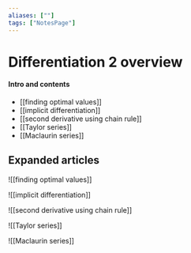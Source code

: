 ```yaml
---
aliases: [""]
tags: ["NotesPage"]
---
```


# Differentiation 2 overview

#### Intro and contents
- [[finding optimal values]]
- [[implicit differentiation]]
- [[second derivative using chain rule]]
- [[Taylor series]]
- [[Maclaurin series]]


## Expanded articles
![[finding optimal values]]

![[implicit differentiation]]

![[second derivative using chain rule]]

![[Taylor series]]

![[Maclaurin series]]